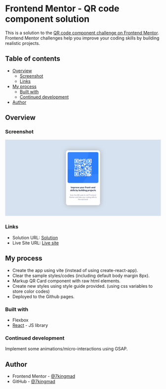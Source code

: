 # Frontend Mentor - QR code component solution

This is a solution to the [QR code component challenge on Frontend Mentor](https://www.frontendmentor.io/challenges/qr-code-component-iux_sIO_H). Frontend Mentor challenges help you improve your coding skills by building realistic projects.

## Table of contents

- [Overview](#overview)
  - [Screenshot](#screenshot)
  - [Links](#links)
- [My process](#my-process)
  - [Built with](#built-with)
  - [Continued development](#continued-development)
- [Author](#author)

## Overview

### Screenshot

![](./src/assets/qr-code-component-screenshot.png)

### Links

- Solution URL: [Solution](https://github.com/7kingmad/qr-code-component-react)
- Live Site URL: [Live site](http://7kingmad.github.io/qr-code-component-react)

## My process

- Create the app using vite (instead of using create-react-app).
- Clear the sample styles/codes (including default body margin 8px).
- Markup QR Card component with raw html elements.
- Create new styles using style guide provided. (using css variables to store color codes)
- Deployed to the Github pages.

### Built with

- Flexbox
- [React](https://reactjs.org/) - JS library

### Continued development

Implement some animations/micro-interactions using GSAP.

## Author

- Frontend Mentor - [@7kingmad](https://www.frontendmentor.io/profile/7kingmad)
- GitHub - [@7kingmad](https://github.com/7kingmad)
